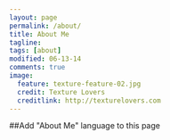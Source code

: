 ```yaml
---
layout: page
permalink: /about/
title: About Me
tagline: 
tags: [about]
modified: 06-13-14
comments: true
image:
  feature: texture-feature-02.jpg
  credit: Texture Lovers
  creditlink: http://texturelovers.com
---
```


##Add "About Me" language to this page
